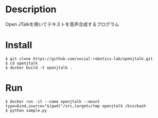 # Description
Open JTalkを用いてテキストを音声合成するプログラム

# Install
```
$ git clone https://github.com/social-robotics-lab/openjtalk.git
$ cd openjtalk
$ docker build -t openjtalk .
```

# Run
```
$ docker run -it --name openjtalk --mount type=bind,source="$(pwd)"/src,target=/tmp openjtalk /bin/bash
$ python sample.py
```
